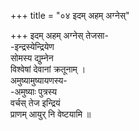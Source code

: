 +++
title = "०४ इदम् अहम् अग्नेस्"

+++
इदम् अहम् अग्नेस् तेजसा-  
-इन्द्रस्येन्द्रियेण  
सोमस्य द्युम्नेन  
विश्वेषां देवानां क्रतूनाम् ।  
अमुष्यामुष्यायणस्य-  
-अमुष्याः पुत्रस्य  
वर्चस् तेज इन्द्रियं  
प्राणम् आयुर् नि वेष्टयामि ॥